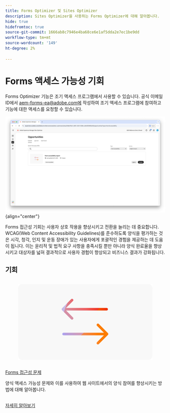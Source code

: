 ```yaml
---
title: Forms Optimizer 및 Sites Optimizer
description: Sites Optimizer을 사용하는 Forms Optimizer에 대해 알아봅니다.
hide: true
hidefromtoc: true
source-git-commit: 1666ab8c7946e4ba68ce6e1af5dda2e7ec1be9dd
workflow-type: tm+mt
source-wordcount: '149'
ht-degree: 2%

---
```



# Forms 액세스 가능성 기회

<span class="preview"> Forms Optimizer 기능은 조기 액세스 프로그램에서 사용할 수 있습니다. 공식 이메일 ID에서 aem-forms-ea@adobe.com에 작성하여 조기 액세스 프로그램에 참여하고 기능에 대한 액세스를 요청할 수 있습니다. </span>

![Forms 액세스 기회](./assets/form-accesibility/hero.png){align="center"}


Forms 접근성 기회는 사용자 상호 작용을 향상시키고 전환을 늘리는 데 중요합니다. WCAG(Web Content Accessibility Guidelines)를 준수하도록 양식을 평가하는 것은 시각, 청각, 인지 및 운동 장애가 있는 사용자에게 포괄적인 경험을 제공하는 데 도움이 됩니다. 이는 윤리적 및 법적 요구 사항을 충족시킬 뿐만 아니라 양식 완료율을 향상시키고 대상자를 넓혀 결과적으로 사용자 경험이 향상되고 비즈니스 결과가 강화됩니다.

## 기회

<!-- CARDS
 
* ../documentation/opportunities/low-views.md
  {title=Low views}
  {image=../assets/common/card-bag.png}
* ../documentation/opportunities/low-conversions.md
  {title=Low conversions}
  {image=../assets/common/card-bag.png}

--->
<!-- START CARDS HTML - DO NOT MODIFY BY HAND -->
<div class="columns">
    <div class="column is-half-tablet is-half-desktop is-one-third-widescreen" aria-label="Forms Accessibility issues">
        <div class="card" style="height: 100%; display: flex; flex-direction: column; height: 100%;">
            <div class="card-image">
                <figure class="image x-is-16by9">
                    <a href="../documentation/opportunities/forms-accessibility-issues.md" title="Forms 접근성 문제" target="_blank" rel="referrer">
                        <img class="is-bordered-r-small" src="../assets/common/card-arrows.png" alt="Forms 접근성 문제"
                             style="width: 100%; aspect-ratio: 16 / 9; object-fit: cover; overflow: hidden; display: block; margin: auto;">
                    </a>
                </figure>
            </div>
            <div class="card-content is-padded-small" style="display: flex; flex-direction: column; flex-grow: 1; justify-content: space-between;">
                <div class="top-card-content">
                    <p class="headline is-size-6 has-text-weight-bold">
                        <a href="../documentation/opportunities/forms-accessibility-issues.md" target="_blank" rel="referrer" title="Forms 접근성 문제">Forms 접근성 문제</a>
                    </p>
                    <p class="is-size-6">양식 액세스 가능성 문제와 이를 사용하여 웹 사이트에서의 양식 참여를 향상시키는 방법에 대해 알아봅니다.</p>
                </div>
                <a href="../documentation/opportunities/forms-accessibility-issues.md" target="_blank" rel="referrer" class="spectrum-Button spectrum-Button--outline spectrum-Button--primary spectrum-Button--sizeM" style="align-self: flex-start; margin-top: 1rem;">
                    <span class="spectrum-Button-label has-no-wrap has-text-weight-bold">자세히 알아보기</span>
                </a>
            </div>
        </div>
    </div>
</div>
<!-- END CARDS HTML - DO NOT MODIFY BY HAND -->
